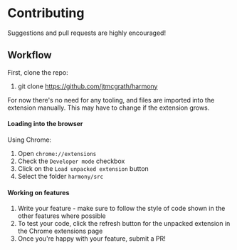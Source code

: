 # Contributing

Suggestions and pull requests are highly encouraged! 

## Workflow

First, clone the repo:

1. git clone https://github.com/jtmcgrath/harmony

For now there's no need for any tooling, and files are imported into the extension manually. This may have to change if the extension grows.

#### Loading into the browser

Using Chrome:

1.  Open `chrome://extensions`
1.  Check the `Developer mode` checkbox
1.  Click on the `Load unpacked extension` button
1.  Select the folder `harmony/src`

#### Working on features

1. Write your feature - make sure to follow the style of code shown in the other features where possible
1. To test your code, click the refresh button for the unpacked extension in the Chrome extensions page
1. Once you're happy with your feature, submit a PR!
